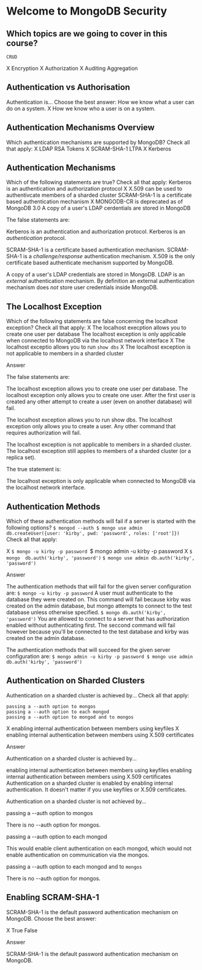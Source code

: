 # Welcome to MongoDB Security

## Which topics are we going to cover in this course?
	CRUD
X	Encryption
X	Authorization
X	Auditing
	Aggregation


## Authentication vs Authorisation
Authentication is...
Choose the best answer:
	How we know what a user can do on a system.
X	How we know who a user is on a system.

## Authentication Mechanisms Overview
Which authentication mechanisms are supported by MongoDB?
Check all that apply:
X	LDAP
	RSA Tokens
X	SCRAM-SHA-1
	LTPA
X	Kerberos

## Authentication Mechanisms
Which of the following statements are true?
Check all that apply:
	Kerberos is an authentication and authorization protocol
X	X.509 can be used to authentivcate members of a sharded cluster
	SCRAM-SHA-1 is a certificate based authentication mechanism
X	MONGODB-CR is deprecated as of MongoDB 3.0
	A copy of a user's LDAP cerdentials are stored in MongoDB

The false statements are:

Kerberos is an authentication and authorization protocol.
	Kerberos is an *authentication* protocol.

SCRAM-SHA-1 is a certificate based authentication mechanism.
	SCRAM-SHA-1 is a *challenge/response* authentication mechanism. X.509 is the only certificate based authenticate mechanism supported by MongoDB.

A copy of a user's LDAP credentials are stored in MongoDB.
	LDAP is an *external* authentication mechanism. By definition an external authentication mechanism does *not* store user credentials inside MongoDB.



## The Localhost Exception
Which of the following statements are false concerning the localhost exception?
Check all that apply:
X	The localhost execption allows you to create one user per database
	The localhost exception is only applicable when connected to MongoDB via the localhost network interface
X	The localhost exceptio allows you to run `show dbs`
X	The localhost exception is not applicable to members in a sharded cluster


Answer

The false statements are:

The localhost exception allows you to create one user per database.
	The localhost exception only allows you to create one user. After the first user is created any other attempt to create a user (even on another database) will fail.

The localhost exception allows you to run show dbs.
	The localhost exception only allows you to create a user. Any other command that requires authorization will fail.

The localhost exception is not applicable to members in a sharded cluster.
	The localhost exception still applies to members of a sharded cluster (or a replica set).

The true statement is:

The localhost exception is only applicable when connected to MongoDB via the localhost network interface.


## Authentication Methods
Which of these authentication methods will fail if a server is started with the following options?
`
$ mongod --auth
$ mongo
use admin
db.createUser({user: 'kirby', pwd: 'password', roles: ['root']})
`
Check all that apply:

X	`$ mongo -u kirby -p password
	`$ mongo admin -u kirby -p password
X	`$ mongo 
	db.auth('kirby', 'password')`
	`$ mongo
	use admin
	db.auth('kirby', 'password')`


Answer

The authentication methods that will fail for the given server configuration are:
`
$ mongo -u kirby -p password
`
A user must authenticate to the database they were created on. This command will fail because kirby was created on the admin database, but mongo attempts to connect to the test database unless otherwise specified.
`
$ mongo
db.auth('kirby', 'password')
`
You are allowed to connect to a server that has authorization enabled without authenticating first. The seccond command will fail however because you'll be connected to the test database and kirby was created on the admin database.

The authentication methods that will succeed for the given server configuration are:
`
$ mongo admin -u kirby -p password
$ mongo
use admin
db.auth('kirby', 'password')
`

## Authentication on Sharded Clusters
Authentication on a sharded cluster is achieved by...
Check all that apply:

	passing a --auth option to mongos
	passing a --auth option to each mongod
	passing a --auth option to mongod and to mongos
X	enabling internal authentication between members using keyfiles
X	enabling internal authentication between members using X.509 certificates

Answer

Authentication on a sharded cluster is achieved by...

enabling internal authentication between members using keyfiles
enabling internal authentication between members using X.509 certificates
Authentication on a sharded cluster is enabled by enabling internal authentication. It doesn't matter if you use keyfiles or X.509 certificates.

Authentication on a sharded cluster is not achieved by...

passing a --auth option to mongos

There is no --auth option for mongos.

passing a --auth option to each mongod

This would enable client authentication on each mongod, which would not enable authentication on communication via the mongos.

passing a --auth option to each mongod and to ``mongos``

There is no --auth option for mongos.

## Enabling SCRAM-SHA-1
SCRAM-SHA-1 is the default password authentication mechanism on MongoDB.
Choose the best answer:

X	True
	False


Answer

SCRAM-SHA-1 is the default password authentication mechanism on MongoDB.


